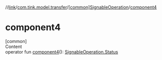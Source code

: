 //[link](../../index.md)/[com.tink.model.transfer](../index.md)/[[common]SignableOperation](index.md)/[component4](component4.md)



# component4  
[common]  
Content  
operator fun [component4](component4.md)(): [SignableOperation.Status](-status/index.md)  



